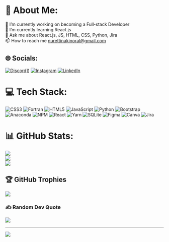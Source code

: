 # 💫 About Me:
🔭 I’m currently working on becoming a Full-stack Developer<br>🌱 I’m currently learning React.js<br>💬 Ask me about React.js, JS, HTML, CSS, Python, Jira <br>📫 How to reach me nurettinakinoral@gmail.com


## 🌐 Socials:
[![Discord](https://img.shields.io/badge/Discord-%237289DA.svg?logo=discord&logoColor=white)]([[htttps://discord.gg/42JNszVjYj])]) [![Instagram](https://img.shields.io/badge/Instagram-%23E4405F.svg?logo=Instagram&logoColor=white)](https://instagram.com/n.akin_oral) [![LinkedIn](https://img.shields.io/badge/LinkedIn-%230077B5.svg?logo=linkedin&logoColor=white)](https://linkedin.com/in/n-akin-oral/) 

# 💻 Tech Stack:
![CSS3](https://img.shields.io/badge/css3-%231572B6.svg?style=for-the-badge&logo=css3&logoColor=white) ![Fortran](https://img.shields.io/badge/Fortran-%23734F96.svg?style=for-the-badge&logo=fortran&logoColor=white) ![HTML5](https://img.shields.io/badge/html5-%23E34F26.svg?style=for-the-badge&logo=html5&logoColor=white) ![JavaScript](https://img.shields.io/badge/javascript-%23323330.svg?style=for-the-badge&logo=javascript&logoColor=%23F7DF1E) ![Python](https://img.shields.io/badge/python-3670A0?style=for-the-badge&logo=python&logoColor=ffdd54) ![Bootstrap](https://img.shields.io/badge/bootstrap-%23563D7C.svg?style=for-the-badge&logo=bootstrap&logoColor=white) ![Anaconda](https://img.shields.io/badge/Anaconda-%2344A833.svg?style=for-the-badge&logo=anaconda&logoColor=white) ![NPM](https://img.shields.io/badge/NPM-%23000000.svg?style=for-the-badge&logo=npm&logoColor=white) ![React](https://img.shields.io/badge/react-%2320232a.svg?style=for-the-badge&logo=react&logoColor=%2361DAFB) ![Yarn](https://img.shields.io/badge/yarn-%232C8EBB.svg?style=for-the-badge&logo=yarn&logoColor=white) ![SQLite](https://img.shields.io/badge/sqlite-%2307405e.svg?style=for-the-badge&logo=sqlite&logoColor=white) 	![Figma](https://img.shields.io/badge/figma-%23F24E1E.svg?style=for-the-badge&logo=figma&logoColor=white) ![Canva](https://img.shields.io/badge/Canva-%2300C4CC.svg?style=for-the-badge&logo=Canva&logoColor=white) ![Jira](https://img.shields.io/badge/jira-%230A0FFF.svg?style=for-the-badge&logo=jira&logoColor=white)
# 📊 GitHub Stats:
![](https://github-readme-stats.vercel.app/api?username=NAkin-Oral&theme=great-gatsby&hide_border=false&include_all_commits=true&count_private=true)<br/>
![](https://github-readme-streak-stats.herokuapp.com/?user=NAkin-Oral&theme=great-gatsby&hide_border=false)<br/>
![](https://github-readme-stats.vercel.app/api/top-langs/?username=NAkin-Oral&theme=great-gatsby&hide_border=false&include_all_commits=true&count_private=true&layout=compact)

## 🏆 GitHub Trophies
![](https://github-profile-trophy.vercel.app/?username=NAkin-Oral&theme=radical&no-frame=false&no-bg=true&margin-w=4)

### ✍️ Random Dev Quote
![](https://quotes-github-readme.vercel.app/api?type=horizontal&theme=tokyonight)

---
[![](https://visitcount.itsvg.in/api?id=NAkin-Oral&icon=2&color=0)](https://visitcount.itsvg.in)
